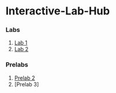 # Interactive-Lab-Hub

### Labs

1. [Lab 1](//github.com/PGhzhang/idd-fa18-lab1)
1. [Lab 2](//github.com/PGhzhang/idd-fa18-lab2)




### Prelabs
1. [Prelab 2](//github.com/PGhzhang/IDD-Fall18-PreLab2)
2. [Prelab 3]

